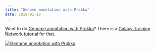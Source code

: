```yaml
---
title: "Genome annotation with Prokka"
date: 2019-01-16
---
```


Want to do [Genome annotation with Prokka](https://galaxyproject.github.io/training-material/topics/genome-annotation/tutorials/annotation-with-prokka/tutorial.html)? There is a [Galaxy Training Network tutorial](http://galaxyproject.github.io/training-material/) for that.

[![Genome annotation with Prokka](/src/blog/2019-01-totm/annotation_with_prokka.png)](https://galaxyproject.github.io/training-material/topics/genome-annotation/tutorials/annotation-with-prokka/tutorial.html)
